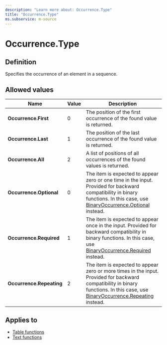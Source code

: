 ```yaml
---
description: "Learn more about: Occurrence.Type"
title: "Occurrence.Type"
ms.subservice: m-source
---
```

# Occurrence.Type

## Definition

Specifies the occurrence of an element in a sequence.

## Allowed values

|Name|Value|Description|
| ------- | --- | ----------- |
|**Occurrence.First**|0|The position of the first occurrence of the found value is returned.|
|**Occurrence.Last**|1|The position of the last occurrence of the found value is returned.|
|**Occurrence.All**|2|A list of positions of all occurrences of the found values is returned.|
|**Occurrence.Optional**|0|The item is expected to appear zero or one time in the input. Provided for backward compatibility in binary functions. In this case, use [BinaryOccurrence.Optional](binaryoccurrence-type.md) instead.|
|**Occurrence.Required**|1|The item is expected to appear once in the input. Provided for backward compatibility in binary functions. In this case, use [BinaryOccurrence.Required](binaryoccurrence-type.md) instead.|
|**Occurrence.Repeating**|2|The item is expected to appear zero or more times in the input. Provided for backward compatibility in binary functions. In this case, use [BinaryOccurrence.Repeating](binaryoccurrence-type.md) instead.|

## Applies to

* [Table functions](table-functions.md)
* [Text functions](text-functions.md)
